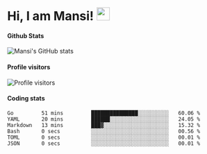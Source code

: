 # Hi, I am Mansi! <img src="https://user-images.githubusercontent.com/1303154/88677602-1635ba80-d120-11ea-84d8-d263ba5fc3c0.gif" width="30px">

#### Github Stats

![Mansi's GitHub stats](https://github-readme-stats.vercel.app/api?username=mansikulkarni96&theme=tokyonight&count_private=true&show_icons=true&hide=contribs)

#### Profile visitors

![Profile visitors](https://visitor-badge.glitch.me/badge?page_id=page.id&left_color=grey&right_color=blue)

#### Coding stats

<!--START_SECTION:waka-->

```text
Go         51 mins         ███████████████░░░░░░░░░░   60.06 %
YAML       20 mins         ██████░░░░░░░░░░░░░░░░░░░   24.05 %
Markdown   13 mins         ███▓░░░░░░░░░░░░░░░░░░░░░   15.32 %
Bash       0 secs          ░░░░░░░░░░░░░░░░░░░░░░░░░   00.56 %
TOML       0 secs          ░░░░░░░░░░░░░░░░░░░░░░░░░   00.01 %
JSON       0 secs          ░░░░░░░░░░░░░░░░░░░░░░░░░   00.01 %
```

<!--END_SECTION:waka-->
